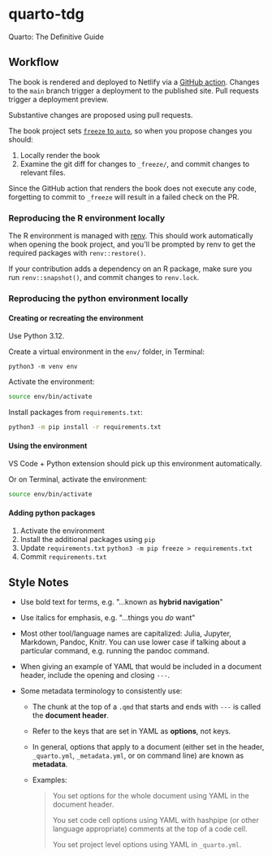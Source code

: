 # quarto-tdg

Quarto: The Definitive Guide

## Workflow

The book is rendered and deployed to Netlify via a [GitHub action](.github/workflows/build-book.yaml). Changes to the `main` branch trigger a deployment to the published site. Pull requests trigger a deployment preview.

Substantive changes are proposed using pull requests. 

The book project sets [`freeze` to `auto`](https://github.com/mine-cetinkaya-rundel/quarto-tdg/blob/c7f98329338d86c86580ccc81dd424283850cb7c/_quarto.yml#L69-L70), so when you propose changes you should:

1. Locally render the book
2. Examine the git diff for changes to `_freeze/`, and commit changes to relevant files.

Since the GitHub action that renders the book does not execute any code, forgetting to commit to `_freeze` will result in a failed check on the PR.

### Reproducing the R environment locally

The R environment is managed with [renv](https://rstudio.github.io/renv/articles/renv.html). This should work automatically when opening the book project, and you'll be prompted by renv to get the required packages with `renv::restore()`.

If your contribution adds a dependency on an R package, make sure you run `renv::snapshot()`, and commit changes to `renv.lock`.

### Reproducing the python environment locally

#### Creating or recreating the environment

Use Python 3.12.

Create a virtual environment in the `env/` folder, in Terminal:

```{.bash}
python3 -m venv env
```

Activate the environment:

```bash
source env/bin/activate
```

Install packages from `requirements.txt`:

```bash
python3 -m pip install -r requirements.txt
```

#### Using the environment

VS Code + Python extension should pick up this environment automatically. 

Or on Terminal, activate the environment:

```bash
source env/bin/activate
```

#### Adding python packages

1.  Activate the environment
2.  Install the additional packages using `pip`
3.  Update `requirements.txt` `python3 -m pip freeze > requirements.txt`
4.  Commit `requirements.txt`

## Style Notes

-   Use bold text for terms, e.g. "...known as **hybrid navigation**"

-   Use italics for emphasis, e.g. "...things you *do* want"

-   Most other tool/language names are capitalized: Julia, Jupyter, Markdown, Pandoc, Knitr.
    You can use lower case if talking about a particular command, e.g. running the pandoc command.

-   When giving an example of YAML that would be included in a document header, include the opening and closing `---`.

-   Some metadata terminology to consistently use:

    -   The chunk at the top of a `.qmd` that starts and ends with `---` is called the **document header**.

    -   Refer to the keys that are set in YAML as **options**, not keys.

    -   In general, options that apply to a document (either set in the header, `_quarto.yml`, `_metadata.yml`, or on command line) are known as **metadata**.

    -   Examples:

        > You set options for the whole document using YAML in the document header.
        >
        > You set code cell options using YAML with hashpipe (or other language appropriate) comments at the top of a code cell.
        >
        > You set project level options using YAML in `_quarto.yml`.